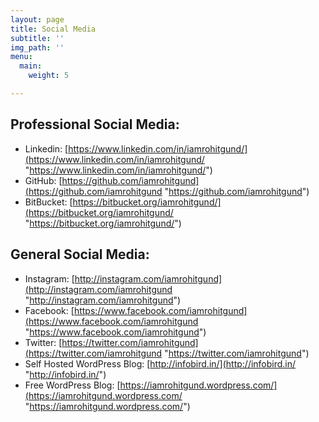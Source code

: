 ```yaml
---
layout: page
title: Social Media
subtitle: ''
img_path: ''
menu:
  main:
    weight: 5

---
```

## **Professional Social Media:**

* Linkedin: [https://www.linkedin.com/in/iamrohitgund/](https://www.linkedin.com/in/iamrohitgund/ "https://www.linkedin.com/in/iamrohitgund/")
* GitHub: [https://github.com/iamrohitgund](https://github.com/iamrohitgund "https://github.com/iamrohitgund")
* BitBucket: [https://bitbucket.org/iamrohitgund/](https://bitbucket.org/iamrohitgund/ "https://bitbucket.org/iamrohitgund/")

## **General Social Media:**

* Instagram: [http://instagram.com/iamrohitgund](http://instagram.com/iamrohitgund "http://instagram.com/iamrohitgund")
* Facebook: [https://www.facebook.com/iamrohitgund](https://www.facebook.com/iamrohitgund "https://www.facebook.com/iamrohitgund")
* Twitter: [https://twitter.com/iamrohitgund](https://twitter.com/iamrohitgund "https://twitter.com/iamrohitgund")
* Self Hosted WordPress Blog: [http://infobird.in/](http://infobird.in/ "http://infobird.in/")
* Free WordPress Blog: [https://iamrohitgund.wordpress.com/](https://iamrohitgund.wordpress.com/ "https://iamrohitgund.wordpress.com/")